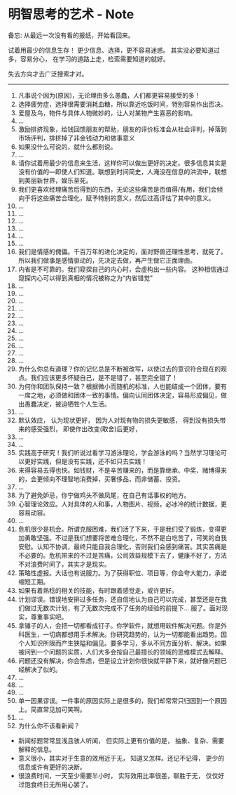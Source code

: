 # 明智思考的艺术 - Note

备忘: 从最远一次没有看的报纸，开始看回来。

试着用最少的信息生存！
更少信息、选择，更不容易迷惑。
其实没必要知道过多，容易分心，
在学习的道路上走，检索需要知道的就好。

失去方向才去广泛搜索才对。

---

1. 凡事说个因为(原因)，无论理由多么愚蠢，人们都更容易接受的多！
2. 选择疲劳症，选择很需要消耗血糖，所以靠近吃饭时间，特别容易作出否决。
3. 爱屋及乌，物件与具体人物微妙的，让人对某物产生喜恶的影响。
4. ...
5. 激励排挤现象，给钱回馈朋友的帮助，朋友的评价标准会从社会评判，掉落到市场评判，排挤掉了非金钱动力和做事意义
6. 如果没什么可说的，就什么都别说。
7. ...
8. 请你试着用最少的信息来生活，这样你可以做出更好的决定。很多信息其实是没有价值的—即使人们知道。联想到时间简史，人淹没在信息的洪流中，联想到美丽新世界，娱乐至死。
9. 我们更喜欢经理痛苦后得到的东西，无论这些痛苦是否值得/有用，我们会倾向于将这些痛苦合理化，赋予特别的意义，然后过高评估了其中的意义。
10. ...
11. ...
12. ...
13. ...
14. ...
15. ...
16. 我们是情感的傀儡。千百万年的进化决定的，面对野兽还理性思考，就死了。所以我们做事是感情驱动的，先决定去做，再产生做它正面理由。
17. 内省是不可靠的。我们窥探自己的内心时，会虚构出一些内容。
    这种相信通过窥探内心可以得到真相的情况被称之为“内省错觉”
18. ...
19. ...
20. ...
21. ...
22. ...
23. ...
24. ...
25. ...
26. ...
27. ...
28. ...
29. 为什么你总有道理？你的记忆总是不断被改写，以使过去的意识符合现在的观点。我们应该更多怀疑自己，是不是错了，甚至完全错了！
30. 为何你和团队保持一致？根据微小而随机的标准，人也能结成一个团体，要有一席之地，必须做和团体一致的事情。偏向认同团体决定，容易形成偏见，做出愚蠢决定，被迫牺牲个人生活。
31. ...
32. 默认效应， 认为现状更好， 因为人对现有物的损失更敏感， 得到没有损失带来的感受强烈， 即使作出改变(取舍)后更好，
33. ...
34. ...
35. 实践高于研究！我们听说过看学习游泳理论，学会游泳的吗？当然学习理论可以更好实践，但是没有实践，还不如只去实践！
36. 来得容易去得也快。如钱财，不是辛苦赚来的，而是靠继承、中奖、赌博得来的，会更倾向不理智地消费掉，买奢侈品，而非储蓄、投资。
37. ...
38. 为了避免妒忌，你宁做鸡头不做凤尾，在自己有话事权的地方。
39. 心智理论效应。人对具体的人和事，人物图片、视频，必冰冷的统计数据，更容易动容。
40. ...
41. 危机很少是机会。所谓克服困难，我们活了下来，于是我们受了锻炼，变得更加勇敢坚强。不过是我们想要将苦难合理化，不然不是白吃苦了，可笑的自我安慰。认知不协调，最终只能自我合理化，否则我们会感到痛苦。其实苦痛是不必要的。危机带来的不过是苦痛，公司效益规模下去了，健康不好了，方法不对浪费时间了，其实才是现实。
42. 策略性虚报。大话也有说服力。为了获得职位、项目等，你会夸大能力，承诺缩短工期。
43. 如果有着熟稔的相关的技能，有时跟着感觉走，或许更好。
44. 计划谬误。错误地安排过多任务，还自信地认为自己可以完成，甚至还是在我们做过无数次计划，有了无数次完成不了任务的经验的前提下… 服了。面对现实，尊重事实吧。
45. 拿锤子的人，会把一切都看成钉子。你学软件，就想用软件解决问题。你是外科医生，一切病都想用手术解决。你研究趋势的，认为一切都能看出趋势。因个人知识所限而产生狭隘和偏见。要多学习，多从不同方面分析、解决。如果被问到一个问题的实质，人们大多会按自己最擅长的领域的思维模式去解释。
46. 问题还没有解决，你会焦虑，但是设立计划你很快就平静下来，就好像问题已经解决了似的。
47. ...
48. ...
49. ...
50. 单一因果谬误。一件事的原因实际上是很多的，我们却常常只归因到一个原因上。简直常见加可笑啊。
51. ...
52. 为什么你不该看新闻？

- 新闻标题常常显浅且骇人听闻，
    但实际上更有价值的是，
    抽象、复杂、需要解释的信息。
- 意义很小，其实对于生意的效用近于无，
    知道又怎样。还记不记得，
    更少的信息或许有更好的决断。
- 很浪费时间，一天至少需要半小时，
    实际效用比率很差，聊胜于无，
    仅仅好过饱食终日无所用心罢了。
